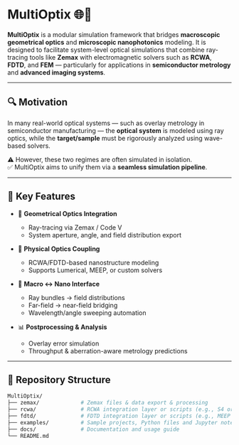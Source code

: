 # MultiOptix 🌐🔬

**MultiOptix** is a modular simulation framework that bridges **macroscopic geometrical optics** and **microscopic nanophotonics** modeling. It is designed to facilitate system-level optical simulations that combine ray-tracing tools like **Zemax** with electromagnetic solvers such as **RCWA**, **FDTD**, and **FEM** — particularly for applications in **semiconductor metrology** and **advanced imaging systems**.

---

## 🔍 Motivation

In many real-world optical systems — such as overlay metrology in semiconductor manufacturing — the **optical system** is modeled using ray optics, while the **target/sample** must be rigorously analyzed using wave-based solvers.

⚠️ However, these two regimes are often simulated in isolation.  
✅ MultiOptix aims to unify them via a **seamless simulation pipeline**.

---

## 🧰 Key Features

- 📐 **Geometrical Optics Integration**
  - Ray-tracing via Zemax / Code V
  - System aperture, angle, and field distribution export
  
- 🌊 **Physical Optics Coupling**
  - RCWA/FDTD-based nanostructure modeling
  - Supports Lumerical, MEEP, or custom solvers

- 🔄 **Macro ↔ Nano Interface**
  - Ray bundles → field distributions
  - Far-field → near-field bridging
  - Wavelength/angle sweeping automation

- 📊 **Postprocessing & Analysis**
  - Overlay error simulation
  - Throughput & aberration-aware metrology predictions

---

## 🧱 Repository Structure

```bash
MultiOptix/
├── zemax/             # Zemax files & data export & processing
├── rcwa/              # RCWA integration layer or scripts (e.g., S4 or Ansys Lumerical RCWA)
├── fdtd/              # FDTD integration layer or scripts (e.g., MEEP or Ansys Lumerical FDTD)
├── examples/          # Sample projects, Python files and Jupyter notebooks
├── docs/              # Documentation and usage guide
└── README.md
```



